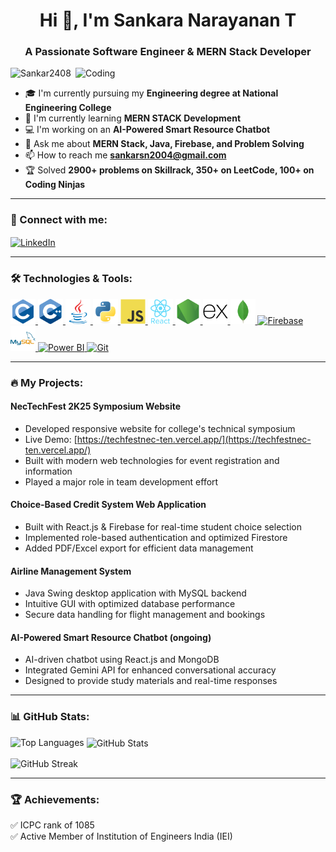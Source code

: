 

<h1 align="center">Hi 👋, I'm Sankara Narayanan T</h1>
<h3 align="center">A Passionate Software Engineer & MERN Stack Developer</h3>

<img align="right" alt="Coding" width="400" src="https://cdn.dribbble.com/users/1162077/screenshots/3848914/programmer.gif">

<p align="left"> <img src="https://komarev.com/ghpvc/?username=Sankar2408&label=Profile%20views&color=0e75b6&style=flat" alt="Sankar2408" /> </p>

- 🎓 I'm currently pursuing my **Engineering degree at National Engineering College**
- 🌱 I'm currently learning **MERN STACK Development**
- 💻 I'm working on an **AI-Powered Smart Resource Chatbot**
- 💬 Ask me about **MERN Stack, Java, Firebase, and Problem Solving**
- 📫 How to reach me **sankarsn2004@gmail.com**
- 🏆 Solved **2900+ problems on Skillrack, 350+ on LeetCode, 100+ on Coding Ninjas**

---

<h3 align="left">🚀 Connect with me:</h3>
<p align="left">
<a href="https://www.linkedin.com/in/sankara-narayanan-81b4a4256/?utm_source=share&utm_campaign=share_via&utm_content=profile&utm_medium=android_app" target="blank"><img align="center" src="https://raw.githubusercontent.com/rahuldkjain/github-profile-readme-generator/master/src/images/icons/Social/linked-in-alt.svg" alt="LinkedIn" height="30" width="40" /></a>
</p>

---

<h3 align="left">🛠️ Technologies & Tools:</h3>
<p align="left">
  <a href="https://www.cprogramming.com/" target="_blank" rel="noreferrer">
    <img src="https://raw.githubusercontent.com/devicons/devicon/master/icons/c/c-original.svg" alt="C" width="40" height="40"/>
  </a>
  <a href="https://www.w3schools.com/cpp/" target="_blank" rel="noreferrer">
    <img src="https://raw.githubusercontent.com/devicons/devicon/master/icons/cplusplus/cplusplus-original.svg" alt="C++" width="40" height="40"/>
  </a>
  <a href="https://www.java.com" target="_blank" rel="noreferrer">
    <img src="https://raw.githubusercontent.com/devicons/devicon/master/icons/java/java-original.svg" alt="Java" width="40" height="40"/>
  </a>
  <a href="https://www.python.org" target="_blank" rel="noreferrer">
    <img src="https://raw.githubusercontent.com/devicons/devicon/master/icons/python/python-original.svg" alt="Python" width="40" height="40"/>
  </a>
  <a href="https://developer.mozilla.org/en-US/docs/Web/JavaScript" target="_blank" rel="noreferrer">
    <img src="https://raw.githubusercontent.com/devicons/devicon/master/icons/javascript/javascript-original.svg" alt="JavaScript" width="40" height="40"/>
  </a>
  <a href="https://reactjs.org/" target="_blank" rel="noreferrer">
    <img src="https://raw.githubusercontent.com/devicons/devicon/master/icons/react/react-original-wordmark.svg" alt="React.js" width="40" height="40"/>
  </a>
  <a href="https://nodejs.org/" target="_blank" rel="noreferrer">
    <img src="https://raw.githubusercontent.com/devicons/devicon/master/icons/nodejs/nodejs-original.svg" alt="Node.js" width="40" height="40"/>
  </a>
  <a href="https://expressjs.com/" target="_blank" rel="noreferrer">
    <img src="https://raw.githubusercontent.com/devicons/devicon/master/icons/express/express-original.svg" alt="Express.js" width="40" height="40"/>
  </a>
  <a href="https://www.mongodb.com/" target="_blank" rel="noreferrer">
    <img src="https://raw.githubusercontent.com/devicons/devicon/master/icons/mongodb/mongodb-original.svg" alt="MongoDB" width="40" height="40"/>
  </a>
  <a href="https://firebase.google.com/" target="_blank" rel="noreferrer">
    <img src="https://www.vectorlogo.zone/logos/firebase/firebase-icon.svg" alt="Firebase" width="40" height="40"/>
  </a>
  <a href="https://www.mysql.com/" target="_blank" rel="noreferrer">
    <img src="https://raw.githubusercontent.com/devicons/devicon/master/icons/mysql/mysql-original-wordmark.svg" alt="MySQL" width="40" height="40"/>
  </a>
  <a href="https://powerbi.microsoft.com/" target="_blank" rel="noreferrer">
    <img src="https://upload.wikimedia.org/wikipedia/commons/c/cf/New_Power_BI_Logo.svg" alt="Power BI" width="40" height="40"/>
  </a>
  <a href="https://git-scm.com/" target="_blank" rel="noreferrer">
    <img src="https://www.vectorlogo.zone/logos/git-scm/git-scm-icon.svg" alt="Git" width="40" height="40"/>
  </a>
</p>

---

<h3 align="left">🔥 My Projects:</h3>

#### NecTechFest 2K25 Symposium Website
- Developed responsive website for college's technical symposium
- Live Demo: [https://techfestnec-ten.vercel.app/](https://techfestnec-ten.vercel.app/)
- Built with modern web technologies for event registration and information
- Played a major role in team development effort

#### Choice-Based Credit System Web Application
- Built with React.js & Firebase for real-time student choice selection
- Implemented role-based authentication and optimized Firestore
- Added PDF/Excel export for efficient data management

#### Airline Management System
- Java Swing desktop application with MySQL backend
- Intuitive GUI with optimized database performance
- Secure data handling for flight management and bookings

#### AI-Powered Smart Resource Chatbot (ongoing)
- AI-driven chatbot using React.js and MongoDB
- Integrated Gemini API for enhanced conversational accuracy
- Designed to provide study materials and real-time responses

---

<h3 align="left">📊 GitHub Stats:</h3>
<p>
  <img align="left" src="https://github-readme-stats.vercel.app/api/top-langs?username=Sankar2408&show_icons=true&locale=en&layout=compact" alt="Top Languages" />
</p>

<p>&nbsp;<img align="center" src="https://github-readme-stats.vercel.app/api?username=Sankar2408&show_icons=true&locale=en" alt="GitHub Stats" /></p>

<p><img align="center" src="https://github-readme-streak-stats.herokuapp.com/?user=Sankar2408&" alt="GitHub Streak" /></p>

---

<h3 align="left">🏆 Achievements:</h3>
<p align="left">
  ✅ ICPC rank of 1085<br
  ✅ Contributed to NECTECHFEST website development<br>
  ✅ Active Member of Institution of Engineers India (IEI)<br>
</p>
